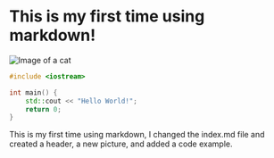 # This is my first time using markdown!


![Image of a cat](https://encrypted-tbn0.gstatic.com/images?q=tbn:ANd9GcQpfk2SD7ZJ40CBaDmKqJ-zYr42yD_UjEVqWvi7e3V5JqPQi9vzLUtcjiTC-OAm9hBV40M&usqp=CAU)




``` c++
#include <iostream>

int main() {
    std::cout << "Hello World!";
    return 0;
}
```


















This is my first time using markdown, I changed the index.md file and created a header, a new picture, and added a code example.
